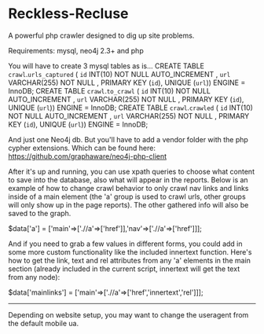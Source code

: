 # Reckless-Recluse
A powerful php crawler designed to dig up site problems. 

Requirements:
mysql, neo4j 2.3+ and php

You will have to create 3 mysql tables as is... 
CREATE TABLE `crawl`.`urls_captured` ( `id` INT(10) NOT NULL AUTO_INCREMENT , `url` VARCHAR(255) NOT NULL , PRIMARY KEY (`id`), UNIQUE (`url`)) ENGINE = InnoDB;
CREATE TABLE `crawl`.`to_crawl` ( `id` INT(10) NOT NULL AUTO_INCREMENT , `url` VARCHAR(255) NOT NULL , PRIMARY KEY (`id`), UNIQUE (`url`)) ENGINE = InnoDB;
CREATE TABLE `crawl`.`crawled` ( `id` INT(10) NOT NULL AUTO_INCREMENT , `url` VARCHAR(255) NOT NULL , PRIMARY KEY (`id`), UNIQUE (`url`)) ENGINE = InnoDB;

And just one Neo4j db. But you'll have to add a vendor folder with the php cypher extensions. Which can be found here: https://github.com/graphaware/neo4j-php-client

After it's up and running, you can use xpath queries to choose what content to save into the database, also what will appear in the reports. 
Below is an example of how to change crawl behavior to only crawl nav links and links inside of a main element (the 'a' group is used to crawl urls, other groups will only show up in the page reports). The other gathered info will also be saved to the graph. 

$data['a'] = ['main'=>['.//a'=>['href']],'nav'=>['.//a'=>['href']]]; 

And if you need to grab a few values in different forms, you could add in some more custom functionality like the included innertext function. Here's how to get the link, text and rel attributes from any 'a' elements in the main section (already included in the current script, innertext will get the text from any node): 

$data['mainlinks'] = ['main'=>['.//a'=>['href','innertext','rel']]];

---
Depending on website setup, you may want to change the useragent from the default mobile ua.
